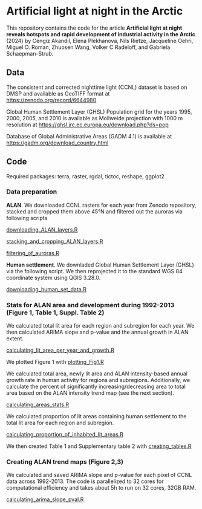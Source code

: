 # Artificial light at night in the Arctic

This repository contains the code for the article **Artificial light at night reveals hotspots and rapid development of
industrial activity in the Arctic** (2024) by Cengiz Akandil, Elena Plekhanova, Nils Rietze, Jacqueline Oehri, Miguel O. Roman, Zhuosen Wang, Volker C Radeloff, and Gabriela Schaepman-Strub.

## Data

The consistent and corrected nighttime light (CCNL) dataset is based on DMSP and available as GeoTIFF format at 
https://zenodo.org/record/6644980

Global Human Settlement Layer (GHSL) Population grid for the years 1995, 2000, 2005, and 2010 is available as Mollweide projection with 1000 m resolution at 
https://ghsl.jrc.ec.europa.eu/download.php?ds=pop 

Database of Global Administrative Areas (GADM 4.1) is available at 
https://gadm.org/download_country.html

## Code

Required packages: terra, raster, rgdal, tictoc, reshape, ggplot2

### Data preparation

**ALAN**. We downloaded CCNL rasters for each year from Zenodo repository, stacked and cropped them above 45°N and filtered out the auroras via following scripts

[downloading_ALAN_layers.R](https://github.com/PlekhanovaElena/ALAN_Arctic/blob/main/downloading_ALAN_layers.R)

[stacking_and_cropping_ALAN_layers.R](https://github.com/PlekhanovaElena/ALAN_Arctic/blob/main/stacking_and_cropping_ALAN_layers.R)

[filtering_of_auroras.R](https://github.com/PlekhanovaElena/ALAN_Arctic/blob/main/filtering_of_auroras.R)


**Human settlement**. We downladed Global Human Settlement Layer (GHSL) via the following script. We then reprojected it to the standard WGS 84 coordinate system using QGIS 3.28.0.

[downloading_human_set_data.R](https://github.com/PlekhanovaElena/ALAN_Arctic/blob/main/downloading_human_set_data.R)

### Stats for ALAN area and development during 1992-2013 (Figure 1, Table 1, Suppl. Table 2)

We calculated total lit area for each region and subregion for each year. We then calculated ARIMA slope and p-value and the annual growth in ALAN extent.

[calculating_lit_area_per_year_and_growth.R](https://github.com/PlekhanovaElena/ALAN_Arctic/blob/main/calculating_lit_area_per_year_and_growth.R)

We plotted Figure 1 with [plotting_Fig1.R](https://github.com/PlekhanovaElena/ALAN_Arctic/blob/main/plotting_Fig1.R)

We calculated total area, newly lit area and ALAN intensity-based annual growth rate in human activity for regions and subregions. Additionally, we calculate the percent of significantly increasing/decreasing area to total area based on the ALAN intensity trend map (see the next section).

[calculating_areas_stats.R](https://github.com/PlekhanovaElena/ALAN_Arctic/blob/main/calculating_areas_stats.R)

We calculated proportion of lit areas containing human settlement to the total lit area for each region and subregion.

[calculating_proportion_of_inhabited_lit_areas.R](https://github.com/PlekhanovaElena/ALAN_Arctic/blob/main/calculating_proportion_of_inhabited_lit_areas.R)

We then created Table 1 and Supplementary table 2 with [creating_tables.R](https://github.com/PlekhanovaElena/ALAN_Arctic/blob/main/creating_tables.R)



### Creating ALAN trend maps (Figure 2,3)

We calculated and saved ARIMA slope and p-value for each pixel of CCNL data across 1992-2013. The code is parallelized to 32 cores for computational efficiency and takes about 5h to run on 32 cores, 32GB RAM. 

[calculating_arima_slope_pval.R](https://github.com/PlekhanovaElena/ALAN_Arctic/blob/main/calculating_arima_slope_pval.R)


